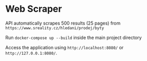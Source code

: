 # Web Scraper

API automatically scrapes 500 results (25 pages) from `https://www.sreality.cz/hledani/prodej/byty`

Run `docker-compose up --build` inside the main project directory

Access the application using `http://localhost:8080/` or `http://127.0.0.1:8080/`.
